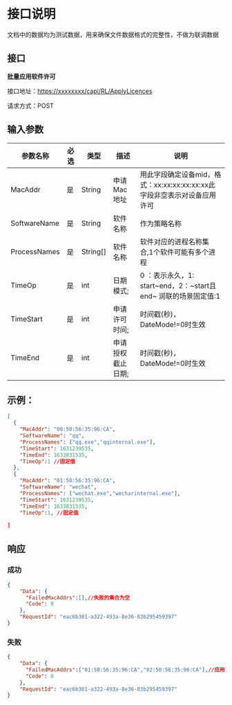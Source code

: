 # 接口说明
文档中的数据均为测试数据，用来确保文件数据格式的完整性，不做为联调数据
## 接口
**批量应用软件许可**

接口地址：<https://xxxxxxxx/capi/RL/ApplyLicences>

请求方式：POST

## 输入参数


| 参数名称 | 必选 | 类型 | 描述 | 说明
|---------|---------|---------|---------|---------|
| MacAddr | 是 | String | 申请Mac地址 | 用此字段确定设备mid，格式：xx:xx:xx:xx:xx:xx此字段非空表示对设备应用许可 | 
| SoftwareName | 是 | String |软件名称 | 作为策略名称 | 
| ProcessNames | 是 | String[] | 软件名称 | 软件对应的进程名称集合,1个软件可能有多个进程 |
| TimeOp | 是 | int | 日期模式; | 0 ：表示永久，1: start~end，2：~start且end~ 润联的场景固定值:1 |
| TimeStart | 是 | int | 申请许可时间; | 时间戳(秒)，DateMode!=0时生效 |
| TimeEnd | 是 | int | 申请授权截止日期; | 时间戳(秒)，DateMode!=0时生效 |


## 示例：

```json
[
  {
    "MacAddr": "00:50:56:35:96:CA",
    "SoftwareName": "qq",
    "ProcessNames": ["qq.exe","qqinternal.exe"],
    "TimeStart": 1631239535,
    "TimeEnd": 1633831535,
    "TimeOp":1 //固定值
  },
  {
    "MacAddr": "01:50:56:35:96:CA",
    "SoftwareName": "wechat",
    "ProcessNames": ["wechat.exe","wecharinternal.exe"],
    "TimeStart": 1631239535,
    "TimeEnd": 1633831535,
    "TimeOp":1, //固定值
  
]
```


## 响应
### 成功
```json
{
    "Data": {
      "FailedMacAddrs":[],//失败的集合为空
      "Code": 0
    },
    "RequestId": "eac6b301-a322-493a-8e36-83b295459397"
}

```
### 失败
```json
{
    "Data": {
      "FailedMacAddrs":["01:50:56:35:96:CA","02:50:56:35:96:CA"],//应用失败的mac集合,两个mac地址失败
      "Code": 0
    },
    "RequestId": "eac6b301-a322-493a-8e36-83b295459397"
}

```
